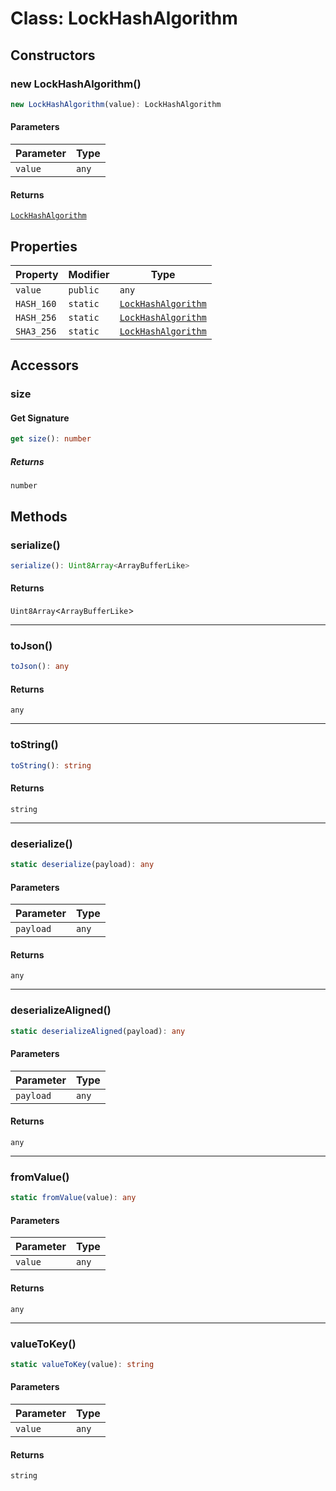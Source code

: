 # Class: LockHashAlgorithm

## Constructors

### new LockHashAlgorithm()

```ts
new LockHashAlgorithm(value): LockHashAlgorithm
```

#### Parameters

| Parameter | Type |
| ------ | ------ |
| `value` | `any` |

#### Returns

[`LockHashAlgorithm`](LockHashAlgorithm.md)

## Properties

| Property | Modifier | Type |
| ------ | ------ | ------ |
| <a id="value-1"></a> `value` | `public` | `any` |
| <a id="hash_160"></a> `HASH_160` | `static` | [`LockHashAlgorithm`](LockHashAlgorithm.md) |
| <a id="hash_256"></a> `HASH_256` | `static` | [`LockHashAlgorithm`](LockHashAlgorithm.md) |
| <a id="sha3_256"></a> `SHA3_256` | `static` | [`LockHashAlgorithm`](LockHashAlgorithm.md) |

## Accessors

### size

#### Get Signature

```ts
get size(): number
```

##### Returns

`number`

## Methods

### serialize()

```ts
serialize(): Uint8Array<ArrayBufferLike>
```

#### Returns

`Uint8Array`&lt;`ArrayBufferLike`&gt;

***

### toJson()

```ts
toJson(): any
```

#### Returns

`any`

***

### toString()

```ts
toString(): string
```

#### Returns

`string`

***

### deserialize()

```ts
static deserialize(payload): any
```

#### Parameters

| Parameter | Type |
| ------ | ------ |
| `payload` | `any` |

#### Returns

`any`

***

### deserializeAligned()

```ts
static deserializeAligned(payload): any
```

#### Parameters

| Parameter | Type |
| ------ | ------ |
| `payload` | `any` |

#### Returns

`any`

***

### fromValue()

```ts
static fromValue(value): any
```

#### Parameters

| Parameter | Type |
| ------ | ------ |
| `value` | `any` |

#### Returns

`any`

***

### valueToKey()

```ts
static valueToKey(value): string
```

#### Parameters

| Parameter | Type |
| ------ | ------ |
| `value` | `any` |

#### Returns

`string`
